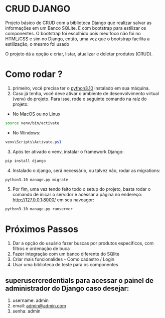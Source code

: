 # CRUD DJANGO
Projeto básico de CRUD com a biblioteca Django que realizar salvar as informações em um Banco SQLite. E com bootstrap para estilizar os componentes. O bootstrap foi escolhido pois meu foco não foi no HTML/CSS e sim no Django, então, uma vez que o bootstrap facilita a estilização, o mesmo foi usado

O projeto dá a opção e criar, listar, atualizar e deletar produtos (CRUD).

# Como rodar ?
1. primeiro, você precisa ter o [python3.10](https://www.python.org/downloads/release/python-3103/) instalado em sua máquina.
2. Caso já tenha, você deve ativar o ambiente de desenvolvimento virtual (venv) do projeto. Para isse, rode o seguinte comando na raíz do projeto:

- No MacOS ou no Linux

```bash
source venv/bin/activate  
```
- No Windows:

```PowerShell
venv\Scripts\Activate.ps1
```

3. Após ter ativado o venv, instalar o framework Django:

```bash
pip install django
```
4. Instalado o django, será necessário, ou talvez não, rodar as migrations:

```bash
python3.10 manage.py migrate
```

5. Por fim, uma vez tendo feito todo o setup do projeto, basta rodar o comando de inicar o servidor e acessar a página no endereço: http://127.0.0.1:8000/ em seu naveagor:
```bash
python3.10 manage.py runserver
```

# Próximos Passos
1. Dar a opção do usuário fazer buscas por produtos específicos, com filtros e ordenação de buca
2. Fazer integração com um banco diferente do SQlite
3. Criar mais funcionalides - Como cadastro / Login
4. Usar uma biblioteca de teste para os componentes


## superusercredentials para acessar o painel de administrador do Django caso desejar:
1. username: admin
2. email: admin@admin.com
3. senha: admin
